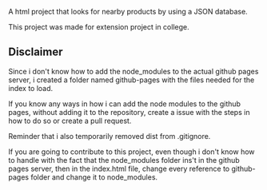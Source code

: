 A html project that looks for nearby products by using a JSON database.

This project was made for extension project in college.

## Disclaimer
Since i don't know how to add the node_modules to the actual github pages server, i created a folder
named github-pages with the files needed for the index to load.

If you know any ways in how i can add the node modules to the github pages, without adding it to the
repository, create a issue with the steps in how to do so or create a pull request.

Reminder that i also temporarily removed dist from .gitignore.

If you are going to contribute to this project, even though i don't know how to handle with the fact
that the node_modules folder ins't in the github pages server, then in the index.html file, change
every reference to github-pages folder and change it to node_modules.